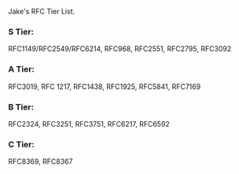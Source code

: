 Jake's RFC Tier List. 

### S Tier:
RFC1149/RFC2549/RFC6214, RFC968, RFC2551, RFC2795, RFC3092

### A Tier:
RFC3019, RFC 1217, RFC1438, RFC1925, RFC5841, RFC7169

### B Tier:
RFC2324, RFC3251, RFC3751, RFC6217, RFC6592

### C Tier:
RFC8369, RFC8367
